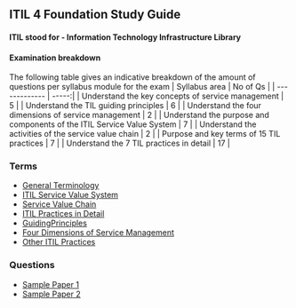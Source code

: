## ITIL 4 Foundation Study Guide
#### ITIL stood for - Information Technology Infrastructure Library

#### Examination breakdown
The following table gives an indicative breakdown of the amount of questions per syllabus module for the exam
| Syllabus area | No of Qs |
| ------------- | -----:|
| Understand the key concepts of service management | 5 |
| Understand the TIL guiding principles | 6 |
| Understand the four dimensions of service management | 2 |
| Understand the purpose and components of the ITIL Service Value System | 7 |
| Understand the activities of the service value chain | 2 |
| Purpose and key terms of 15 TIL practices | 7 |
| Understand the 7 TIL practices in detail | 17 |

### Terms

- [General Terminology](GeneralTerminology.md)
- [ITIL Service Value System](ITILServiceValueSystem.md)
- [Service Value Chain](ServiceValueChain.md)
- [ITIL Practices in Detail](ITILPracticesInDetail.md)
- [GuidingPrinciples](GuidingPrinciples.md)
- [Four Dimensions of Service Management](FourDimensionsOfSM.md)
- [Other ITIL Practices](OtherITILPractices.md)

### Questions

- [Sample Paper 1](SamplePaper1.md)
- [Sample Paper 2](SamplePaper2.md)
